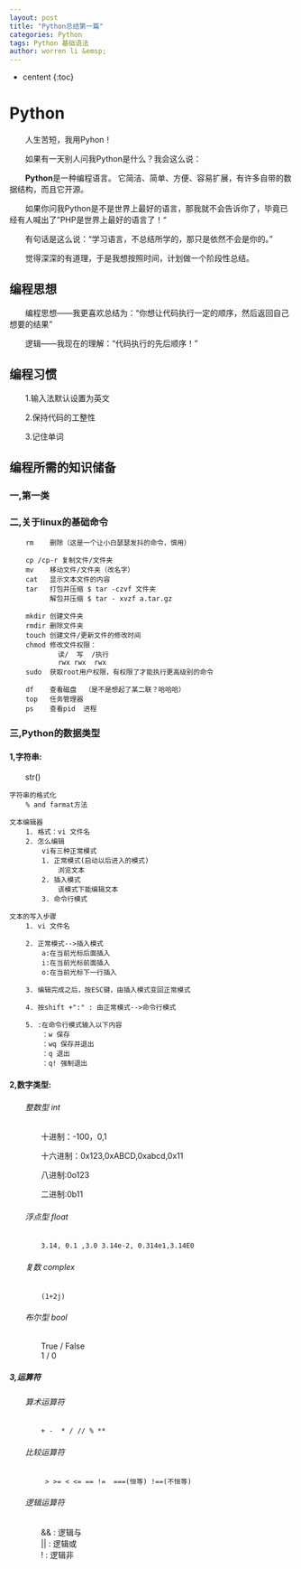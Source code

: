 ```yaml
---
layout: post
title: "Python总结第一篇"
categories: Python
tags: Python 基础语法
author: worren li &emsp;
---
```


* centent
{:toc}

# Python

&emsp;&emsp;人生苦短，我用Pyhon！

&emsp;&emsp;如果有一天别人问我Python是什么？我会这么说：

&emsp;&emsp;**Python**是一种编程语言。 它简洁、简单、方便、容易扩展，有许多自带的数据结构，而且它开源。

&emsp;&emsp;如果你问我Python是不是世界上最好的语言，那我就不会告诉你了，毕竟已经有人喊出了”PHP是世界上最好的语言了！“


&emsp;&emsp;有句话是这么说：“学习语言，不总结所学的，那只是依然不会是你的。”

&emsp;&emsp;觉得深深的有道理，于是我想按照时间，计划做一个阶段性总结。

## 编程思想

&emsp;&emsp;编程思想——我更喜欢总结为：“你想让代码执行一定的顺序，然后返回自己想要的结果”

&emsp;&emsp;逻辑——我现在的理解：“代码执行的先后顺序！”

## 编程习惯

&emsp;&emsp;1.输入法默认设置为英文

&emsp;&emsp;2.保持代码的工整性

&emsp;&emsp;3.记住单词


## 编程所需的知识储备
###  一,第一类
###  二,关于linux的基础命令

		rm    删除（这是一个让小白瑟瑟发抖的命令，慎用）
		
		cp /cp-r 复制文件/文件夹
		mv    移动文件/文件夹（改名字）
		cat   显示文本文件的内容
		tar   打包并压缩 $ tar -czvf 文件夹
			  解包并压缩 $ tar - xvzf a.tar.gz
		
		mkdir 创建文件夹
		rmdir 删除文件夹
		touch 创建文件/更新文件的修改时间
		chmod 修改文件权限：
				读/  写  /执行
				rwx rwx  rwx
		sudo  获取root用户权限，有权限了才能执行更高级别的命令
		
		df    查看磁盘  （是不是想起了某二联？哈哈哈）
		top   任务管理器
		ps    查看pid  进程


### 三,Python的数据类型  
#### 1,字符串:  
&emsp;&emsp;str()  

	字符串的格式化  
		% and farmat方法  

	文本编辑器  
		1. 格式：vi 文件名  
		2. 怎么编辑  
			vi有三种正常模式  
			1. 正常模式(启动以后进入的模式)  
				浏览文本  	
			2. 插入模式  
				该模式下能编辑文本  	
			3. 命令行模式  
		
	文本的写入步骤  
		1. vi 文件名  
		
		2. 正常模式-->插入模式  
			a:在当前光标后面插入  
			i:在当前光标前面插入  
			o:在当前光标下一行插入  
			
		3. 编辑完成之后，按ESC键，由插入模式变回正常模式  
			
		4. 按shift +":" : 由正常模式-->命令行模式  
			
		5. :在命令行模式输入以下内容  
			：w 保存  
			：wq 保存并退出  
			：q 退出  
			：q! 强制退出  


#### 2,数字类型:  
###### &emsp;&emsp;整数型 int 

&emsp;&emsp;&emsp;&emsp;十进制：-100，0,1  

&emsp;&emsp;&emsp;&emsp;十六进制：0x123,0xABCD,0xabcd,0x11  

&emsp;&emsp;&emsp;&emsp;八进制:0o123  

&emsp;&emsp;&emsp;&emsp;二进制:0b11  

###### &emsp;&emsp;浮点型 float  
&emsp;&emsp;&emsp;&emsp;` 3.14, 0.1 ,3.0 3.14e-2, 0.314e1,3.14E0 `  

###### &emsp;&emsp;复数 complex  
&emsp;&emsp;&emsp;&emsp;` (1+2j) `  

###### &emsp;&emsp;布尔型 bool  
&emsp;&emsp;&emsp;&emsp;True / False  
&emsp;&emsp;&emsp;&emsp;1   /   0

##### 3,运算符  
###### &emsp;&emsp;算术运算符  
&emsp;&emsp;&emsp;&emsp;` + -  * / // % ** `

###### &emsp;&emsp;比较运算符  
&emsp;&emsp;&emsp;&emsp;` > >= < <= == !=  ===(恒等) !==(不恒等)`

###### &emsp;&emsp;逻辑运算符  
&emsp;&emsp;&emsp;&emsp;&& : 逻辑与  
&emsp;&emsp;&emsp;&emsp;|| : 逻辑或  
&emsp;&emsp;&emsp;&emsp;!  : 逻辑非  





















